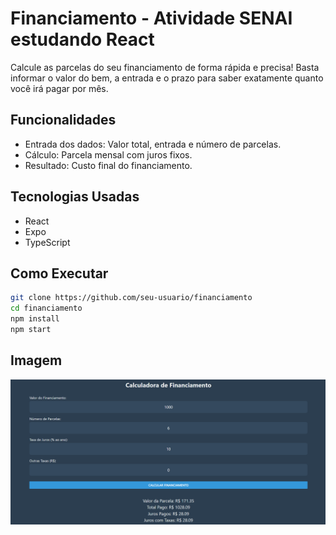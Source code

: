 # Financiamento - Atividade SENAI estudando React

Calcule as parcelas do seu financiamento de forma rápida e precisa! Basta informar o valor do bem, a entrada e o prazo para saber exatamente quanto você irá pagar por mês.

## Funcionalidades
- Entrada dos dados: Valor total, entrada e número de parcelas.
- Cálculo: Parcela mensal com juros fixos.
- Resultado: Custo final do financiamento.

## Tecnologias Usadas
- React
- Expo
- TypeScript

## Como Executar
```bash
git clone https://github.com/seu-usuario/financiamento
cd financiamento
npm install
npm start
```

## Imagem
![Financiamento Screenshot](https://github.com/Gabihdemori/React-Financiamento/blob/971101f04a7306ff727f52502d9e41b6b4cbc154/assets/images/Financiamento.png)

